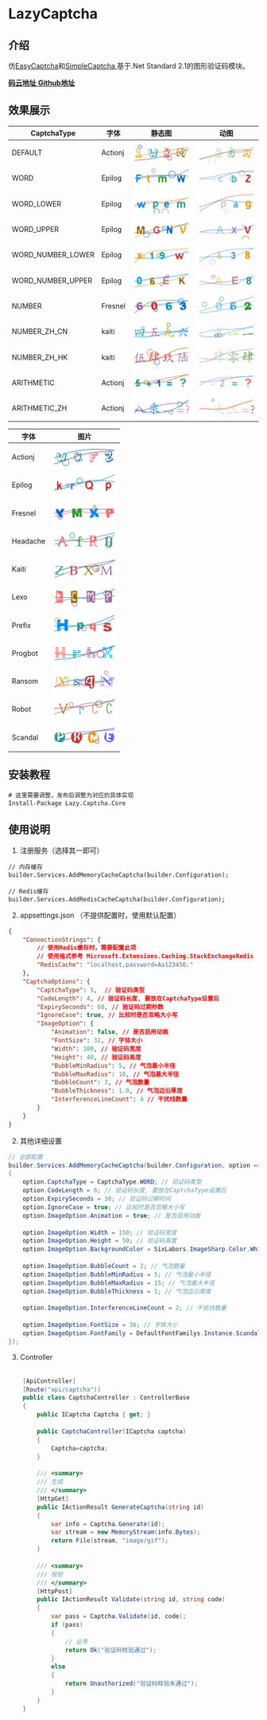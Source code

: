 # LazyCaptcha

## 介绍
仿[EasyCaptcha](https://gitee.com/ele-admin/EasyCaptcha)和[SimpleCaptcha](https://github.com/1992w/SimpleCaptcha),基于.Net Standard 2.1的图形验证码模块。

[ **码云地址** ](https://gitee.com/pojianbing/lazy-captcha)
[ **Github地址** ](https://github.com/pojianbing/LazyCaptcha)

## 效果展示

|  CaptchaType |  字体 |静态图 |  动图|
|---|---|---|---|
|  DEFAULT |Actionj| ![输入图片说明](Images/DEFAULT_N.gif)  | ![输入图片说明](Images/DEFAULT_G.gif) |
|  WORD |Epilog| ![输入图片说明](Images/WORD_N.gif)  | ![输入图片说明](Images/WORD_G.gif) |
|  WORD_LOWER|Epilog| ![输入图片说明](Images/WORD_LOWER_N.gif)  | ![输入图片说明](Images/WORD_LOWER_G.gif) |
|  WORD_UPPER|Epilog| ![输入图片说明](Images/WORD_UPPER_G.gif)  | ![输入图片说明](Images/WORD_UPPER_N.gif) |
|  WORD_NUMBER_LOWER|Epilog| ![输入图片说明](Images/WORD_NUMBER_LOWER_N.gif)  | ![输入图片说明](Images/WORD_NUMBER_LOWER_G.gif) |
|  WORD_NUMBER_UPPER|Epilog| ![输入图片说明](Images/WORD_NUMBER_UPPER_N.gif)  | ![输入图片说明](Images/WORD_NUMBER_UPPER_G.gif) |
|  NUMBER|Fresnel| ![输入图片说明](Images/NUMBER_N.gif)  | ![输入图片说明](Images/NUMBER_G.gif) |
|  NUMBER_ZH_CN|kaiti| ![输入图片说明](Images/NUMBER_ZH_CN.gif)  | ![输入图片说明](Images/NUMBER_ZH_CN_G.gif) |
|  NUMBER_ZH_HK|kaiti| ![输入图片说明](Images/NUMBER_ZH_HK_N.gif)  | ![输入图片说明](Images/NUMBER_ZH_HK_G.gif) |
|  ARITHMETIC|Actionj| ![输入图片说明](Images/ARITHMETIC_N.gif)  | ![输入图片说明](Images/ARITHMETIC_G.gif) |
|  ARITHMETIC_ZH|Actionj| ![输入图片说明](Images/ARITHMETIC_ZH_N.gif)  | ![输入图片说明](Images/ARITHMETIC_ZH_G.gif) |


|  字体 | 图片  |
|---|---|
|  Actionj |  ![输入图片说明](Images/Font_Actionj.gif) |
|  Epilog|  ![输入图片说明](Images/Font_Epilog.gif) |
|  Fresnel|  ![输入图片说明](Images/Font_Fresnel.gif) |
|  Headache|  ![输入图片说明](Images/Font_Headache.gif) |
|  Kaiti|  ![输入图片说明](Images/Font_Kaiti.gif) |
|  Lexo|  ![输入图片说明](Images/Font_Lexo.gif) |
|  Prefix|  ![输入图片说明](Images/Font_Prefix.gif) |
|  Progbot|  ![输入图片说明](Images/Font_Progbot.gif) |
|  Ransom|  ![输入图片说明](Images/Font_Ransom.gif) |
|  Robot|  ![输入图片说明](Images/Font_Robot.gif) |
|  Scandal|  ![输入图片说明](Images/Font_Scandal.gif) |

## 安装教程
``` shell
# 这里需要调整，发布后调整为对应的具体实现
Install-Package Lazy.Captcha.Core

```



## 使用说明

1. 注册服务（选择其一即可）

```
// 内存缓存
builder.Services.AddMemoryCacheCaptcha(builder.Configuration); 

// Redis缓存
builder.Services.AddRedisCacheCaptcha(builder.Configuration);

```

2. appsettings.json （不提供配置时，使用默认配置）

``` json
{
    "ConnectionStrings": {
        // 使用Redis缓存时，需要配置此项
        // 使用格式参考 Microsoft.Extensions.Caching.StackExchangeRedis
        "RedisCache": "localhost,password=Aa123456." 
    },
    "CaptchaOptions": {
        "CaptchaType": 5,  // 验证码类型
        "CodeLength": 4, // 验证码长度, 要放在CaptchaType设置后
        "ExpirySeconds": 60, // 验证码过期秒数
        "IgnoreCase": true, // 比较时是否忽略大小写
        "ImageOption": {
            "Animation": false, // 是否启用动画
            "FontSize": 32, // 字体大小
            "Width": 100, // 验证码宽度
            "Height": 40, // 验证码高度
            "BubbleMinRadius": 5, // 气泡最小半径
            "BubbleMaxRadius": 10, // 气泡最大半径
            "BubbleCount": 3, // 气泡数量
            "BubbleThickness": 1.0, // 气泡边沿厚度
            "InterferenceLineCount": 4 // 干扰线数量
        }
    }
}
```



2. 其他详细设置

```csharp
// 全部配置
builder.Services.AddMemoryCacheCaptcha(builder.Configuration, option =>
{
    option.CaptchaType = CaptchaType.WORD; // 验证码类型
    option.CodeLength = 6; // 验证码长度, 要放在CaptchaType设置后
    option.ExpirySeconds = 30; // 验证码过期时间
    option.IgnoreCase = true; // 比较时是否忽略大小写
    option.ImageOption.Animation = true; // 是否启用动画

    option.ImageOption.Width = 150; // 验证码宽度
    option.ImageOption.Height = 50; // 验证码高度
    option.ImageOption.BackgroundColor = SixLabors.ImageSharp.Color.White; // 验证码背景色

    option.ImageOption.BubbleCount = 2; // 气泡数量
    option.ImageOption.BubbleMinRadius = 5; // 气泡最小半径
    option.ImageOption.BubbleMaxRadius = 15; // 气泡最大半径
    option.ImageOption.BubbleThickness = 1; // 气泡边沿厚度

    option.ImageOption.InterferenceLineCount = 2; // 干扰线数量

    option.ImageOption.FontSize = 36; // 字体大小
    option.ImageOption.FontFamily = DefaultFontFamilys.Instance.Scandal; // 字体，中文使用kaiti，其他字符可根据喜好设置（可能部分转字符会出现绘制不出的情况）。
});
```



3. Controller

```csharp

    [ApiController]
    [Route("api/captcha")]
    public class CaptchaController : ControllerBase
    {
        public ICaptcha Captcha { get; }

        public CaptchaController(ICaptcha captcha)
        {
            Captcha=captcha;
        }

        /// <summary>
        /// 生成
        /// </summary>
        [HttpGet]
        public IActionResult GenerateCaptcha(string id)
        {
            var info = Captcha.Generate(id);
            var stream = new MemoryStream(info.Bytes);
            return File(stream, "image/gif");
        }

        /// <summary>
        /// 校验
        /// </summary>
        [HttpPost]
        public IActionResult Validate(string id, string code)
        {
            var pass = Captcha.Validate(id, code);
            if (pass)
            {
                // 业务
                return Ok("验证码校验通过");
            }
            else
            {
                return Unauthorized("验证码校验未通过");
            }
        }
    }
```


 

